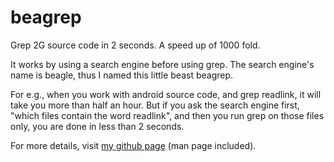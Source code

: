 beagrep
==========

Grep 2G source code in 2 seconds. A speed up of 1000 fold.

It works by using a search engine before using grep. The search
engine's name is beagle, thus I named this little beast beagrep.

For e.g., when you work with android source code, and grep readlink,
it will take you more than half an hour. But if you ask the search
engine first, "which files contain the word readlink", and then you
run grep on those files only, you are done in less than 2 seconds.

For more details, visit [my github page](http://baohaojun.github.com/beagrep.html) (man page included).

